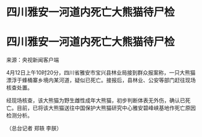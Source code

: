 # 四川雅安一河道内死亡大熊猫待尸检

# 四川雅安一河道内死亡大熊猫待尸检

来源：央视新闻客户端

4月12日上午10时20分，四川省雅安市宝兴县林业局接到群众报案称，一只大熊猫漂浮于蜂桶寨乡境内某河道，疑似已死亡。接报后，县林业、公安等部门赶往现场核查处置。

经现场核查，该大熊猫为野生雌性成年大熊猫，初步判断体表无外伤，确认已死亡。目前，已将该大熊猫送往中国保护大熊猫研究中心雅安碧峰峡基地作死亡原因检测分析。

（总台记者 郑轶 李朕）

